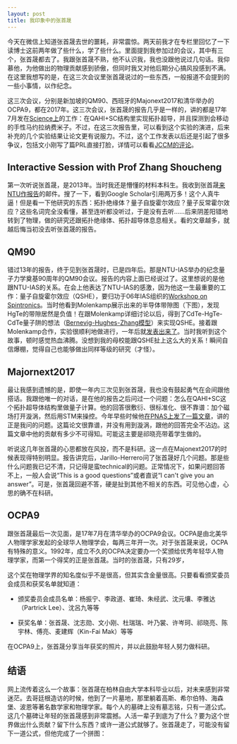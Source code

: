 ```yaml
---
layout: post
title: 我印象中的张首晟
---
```


今天在微信上知道张首晟去世的噩耗，非常震惊。两天前我才在专栏里回忆了一下读博士这前两年做了些什么，学了些什么。里面提到我参加过的会议，其中有三个，张首晟都去了。我跟张首晟不熟，他不认识我，我也没跟他说过几句话。我仰慕他，为他做出的物理贡献感到骄傲，但同时我又对他后期分心搞风投感到不满。在这里我想写的是，在这三次会议里张首晟说过的一些东西，一般报道不会提到的一些小事情，以作纪念。

这三次会议，分别是新加坡的QM90、西班牙的Majonext2017和清华举办的OCPA9，都在2017年。这三次会议，张首晟的报告几乎是一样的，讲的都是17年7月发在[Science上](https://science.sciencemag.org/content/357/6348/294)的工作：在QAHI+SC结构里实现拓扑超导，并且探测到会移动的手性马约拉纳费米子。不过，在这三次报告里，可以看到这个实验的演进，后来补充的几个实验结果让论文更有说服力。不过，这个工作发表以后还是引起了很多争议，包括文小刚写了篇PRL直接打脸，详情可以看看[JCCM的评论](https://www.condmatjclub.org/?p=3219)。

## Interactive Session with Prof Zhang Shoucheng

第一次听说张首晟，是2013年。当时我还是懵懂的材料本科生。我收到张首晟[来NTU作报告](https://graphene.nus.edu.sg/interactive-session-with-prof-zhang-shoucheng-at-ntu/)的邮件。搜了一下，看到Google Scholar引用两万多！这个人真牛逼！但是看一下他研究的东西：拓扑绝缘体？量子自旋霍尔效应？量子反常霍尔效应？这些名词完全没看懂，甚至连听都没听过，于是没有去听……后来阴差阳错地转到了物理，做的研究还跟拓扑绝缘体、拓扑超导体息息相关。看的文章越多，就越后悔当初没去听张首晟的报告。

## QM90

错过13年的报告，终于见到张首晟时，已是四年后。那是NTU-IAS举办的纪念量子力学奠基90周年的QM90会议。报告的内容上面已经说过了。这里想说的是他跟NTU-IAS的关系。在会上他表达了NTU-IAS的感激，因为他这一生最重要的工作：量子自旋霍尔效应（QSHE），要归功于06年IAS组织的[Workshop on Spintronics](https://www.ntu.edu.sg/ias/PastEvents/2006/workshoponspintronics/Pages/default.aspx)。当时他看到Molenkamp展示出来的半导体带隙图（下图），发现HgTe的带隙居然是负值！在跟Molenkamp详细讨论以后，得到了CdTe-HgTe-CdTe量子阱的想法（[Bernevig-Hughes-Zhang模型](https://science.sciencemag.org/content/314/5806/1757)）来实现QSHE。接着跟Molenkamp合作，实验很顺利地做进行，一年后就[发表出来了](https://science.sciencemag.org/content/318/5851/766)。当时我听到这个故事，顿时感觉热血沸腾。没想到我的母校能跟QSHE扯上这么大的关系！瞬间自信爆棚，觉得自己也能够做出同样等级的研究（才怪）。

## Majornext2017

最让我感到遗憾的是，即使一年内三次见到张首晟，我也没有鼓起勇气在会间跟他搭话。我跟他唯一的对话，是在他的报告之后问过一个问题：怎么在QAHI+SC这个拓扑超导体结构里做量子计算。他的回答很敷衍、很标准化、很不靠谱：加个磁场打开漩涡，然后用STM来操控。今年早些时候他[在PNAS上发了一篇文章](https://www.pnas.org/content/115/43/10938.short)，讲的正是我问的问题。这篇论文很靠谱，并没有用到漩涡，跟他的回答完全不沾边。这篇文章中他的贡献有多少不可得知。可能这主要是祁晓亮带着学生做的。

听说这几年张首晟的心思都放在风投，而不是科研。这一点在Majonext2017的时候表现得特别明显。报告讲完后，Jarillo-Herrero问了张首晟好几个问题。那是些什么问题我已记不清，只记得是蛮technical的问题。正常情况下，如果问题回答不上，一般人会说“This is a good questions”或者直说“I can't give you an answer”。可是，张首晟回避不答，硬是扯到其他不相关的东西。可见他心虚，心思的确不在科研。

## OCPA9

跟张首晟最后一次见面，是17年7月在清华举办的OCPA9会议。OCPA是由北美华人物理学家发起的全球华人物理学会，每两三年开一次。对于张首晟来说，OCPA有特殊的意义。1992年，成立不久的OCPA决定要办一个奖颁给优秀年轻华人物理学家，而第一个得奖的正是张首晟。当时的张首晟，只有29岁，

这个奖在物理学界的知名度似乎不是很高，但其实含金量很高。只要看看颁奖委员会成员和获奖名单就知道：

- 颁奖委员会成员名单：杨振宁、李政道、崔琦、朱经武、沈元壤、李雅达（Partrick Lee）、沈呂九等等

- 获奖名单：张首晟、沈志勋、文小刚、杜瑞瑞、叶乃裳、许岑珂、祁晓亮、陈宇林、傅亮、麦建辉（Kin-Fai Mak）等等

在OCPA9上，张首晟分享当年获奖的照片，并以此鼓励年轻人努力做科研。

## 结语

网上流传着这么一个故事：张首晟在柏林自由大学本科毕业以后，对未来感到非常迷茫。去哥廷根造访的时候，他到了一片墓地，那里躺着高斯、希尔伯特、海森堡、波恩等著名数学家和物理学家。每个人的墓碑上没有墓志铭，只有一道公式。这几个墓碑让年轻的张首晟感到非常震撼。人活一辈子到底为了什么？要为这个世界做出什么贡献？留下什么东西？或许一道公式就够了。张首晟走了，可能没有留下一道公式，但他完成了一个拼图：
